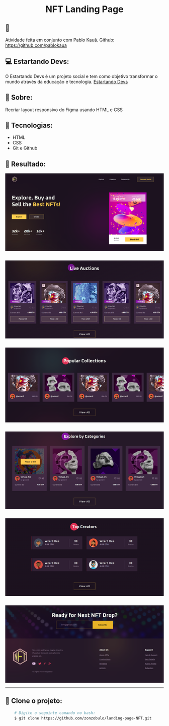 <h1 align="center">
    NFT Landing Page
</h1>


## 🔵
Atividade feita em conjunto com Pablo Kauã. Github: https://github.com/pablokaua


## 💻 Estartando Devs:
O Estartando Devs é um projeto social e tem como objetivo transformar o mundo através da educação e tecnologia.
[Estartando Devs](https://www.estartandodevs.com.br/)

## 📜 Sobre:
Recriar layout responsivo do Figma usando HTML e CSS

## 🚀 Tecnologias:
* HTML
* CSS
* Git e Github

## 🧾 Resultado:
<img src="assets/result/hero-sector.png" align="center">

##

<img src="assets/result/live-auctions-sector.png" align="center">

##

<img src="assets/result/popular-collections-sector.png" align="center">

##

<img src="assets/result/explore-categories-sector.png" align="center">

##

<img src="assets/result/top-creators-sector.png" align="center">

##

<img src="assets/result/footer-sector.png" align="center">

---

## 👥 Clone o projeto:
```bash
    # Digite o seguinte comando no bash:
    $ git clone https://github.com/zonzobulo/landing-page-NFT.git
```
